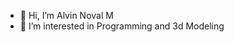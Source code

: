 - 👋 Hi, I’m Alvin Noval M
- 👀 I’m interested in Programming and 3d Modeling


<!---
NivlaW/NivlaW is a ✨ special ✨ repository because its `README.md` (this file) appears on your GitHub profile.
You can click the Preview link to take a look at your changes.
--->
